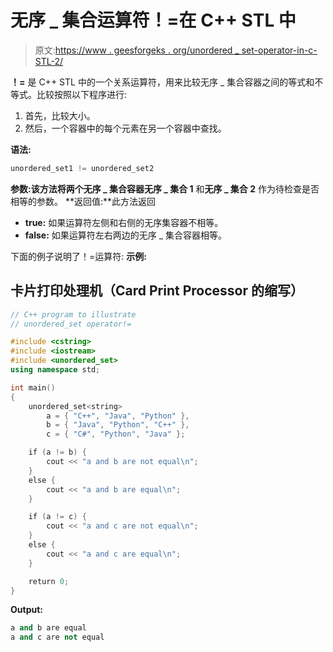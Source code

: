 # 无序 _ 集合运算符！=在 C++ STL 中

> 原文:[https://www . geesforgeks . org/unordered _ set-operator-in-c-STL-2/](https://www.geeksforgeeks.org/unordered_set-operator-in-c-stl-2/)

**！=** 是 C++ STL 中的一个关系运算符，用来比较无序 _ 集合容器之间的等式和不等式。比较按照以下程序进行:

1.  首先，比较大小。
2.  然后，一个容器中的每个元素在另一个容器中查找。

**语法:**

```cpp
unordered_set1 != unordered_set2 
```

**参数:**该方法将两个无序 _ 集合容器**无序 _ 集合 1** 和**无序 _ 集合 2** 作为待检查是否相等的参数。
**返回值:**此方法返回

*   **true:** 如果运算符左侧和右侧的无序集容器不相等。
*   **false:** 如果运算符左右两边的无序 _ 集合容器相等。

下面的例子说明了！=运算符:
**示例:**

## 卡片打印处理机（Card Print Processor 的缩写）

```cpp
// C++ program to illustrate
// unordered_set operator!=

#include <cstring>
#include <iostream>
#include <unordered_set>
using namespace std;

int main()
{
    unordered_set<string>
        a = { "C++", "Java", "Python" },
        b = { "Java", "Python", "C++" },
        c = { "C#", "Python", "Java" };

    if (a != b) {
        cout << "a and b are not equal\n";
    }
    else {
        cout << "a and b are equal\n";
    }

    if (a != c) {
        cout << "a and c are not equal\n";
    }
    else {
        cout << "a and c are equal\n";
    }

    return 0;
}
```

**Output:** 

```cpp
a and b are equal
a and c are not equal
```